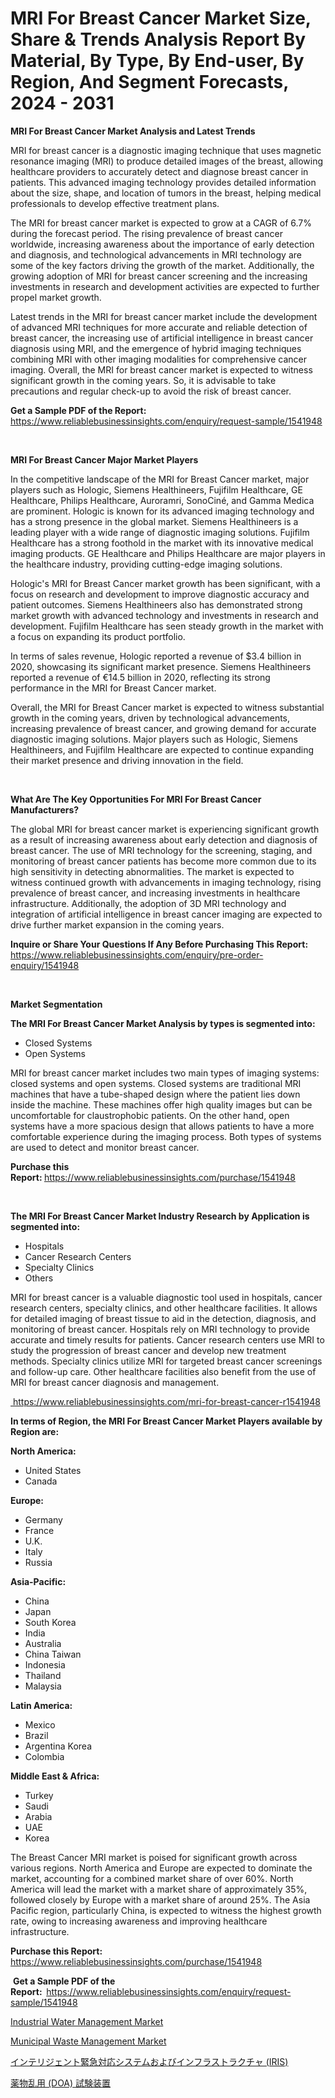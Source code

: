 <p><h1>MRI For Breast Cancer Market Size, Share & Trends Analysis Report By Material, By Type, By End-user, By Region, And Segment Forecasts, 2024 - 2031</h1></p><p><strong>MRI For Breast Cancer Market Analysis and Latest Trends</strong></p>
<p><p>MRI for breast cancer is a diagnostic imaging technique that uses magnetic resonance imaging (MRI) to produce detailed images of the breast, allowing healthcare providers to accurately detect and diagnose breast cancer in patients. This advanced imaging technology provides detailed information about the size, shape, and location of tumors in the breast, helping medical professionals to develop effective treatment plans.</p><p>The MRI for breast cancer market is expected to grow at a CAGR of 6.7% during the forecast period. The rising prevalence of breast cancer worldwide, increasing awareness about the importance of early detection and diagnosis, and technological advancements in MRI technology are some of the key factors driving the growth of the market. Additionally, the growing adoption of MRI for breast cancer screening and the increasing investments in research and development activities are expected to further propel market growth.</p><p>Latest trends in the MRI for breast cancer market include the development of advanced MRI techniques for more accurate and reliable detection of breast cancer, the increasing use of artificial intelligence in breast cancer diagnosis using MRI, and the emergence of hybrid imaging techniques combining MRI with other imaging modalities for comprehensive cancer imaging. Overall, the MRI for breast cancer market is expected to witness significant growth in the coming years.  So, it is advisable to take precautions and regular check-up to avoid the risk of breast cancer.</p></p>
<p><strong>Get a Sample PDF of the Report:&nbsp;</strong> <a href="https://www.reliablebusinessinsights.com/enquiry/request-sample/1541948">https://www.reliablebusinessinsights.com/enquiry/request-sample/1541948</a></p>
<p>&nbsp;</p>
<p><strong>MRI For Breast Cancer Major Market Players</strong></p>
<p><p>In the competitive landscape of the MRI for Breast Cancer market, major players such as Hologic, Siemens Healthineers, Fujifilm Healthcare, GE Healthcare, Philips Healthcare, Auroramri, SonoCiné, and Gamma Medica are prominent. Hologic is known for its advanced imaging technology and has a strong presence in the global market. Siemens Healthineers is a leading player with a wide range of diagnostic imaging solutions. Fujifilm Healthcare has a strong foothold in the market with its innovative medical imaging products. GE Healthcare and Philips Healthcare are major players in the healthcare industry, providing cutting-edge imaging solutions.</p><p>Hologic's MRI for Breast Cancer market growth has been significant, with a focus on research and development to improve diagnostic accuracy and patient outcomes. Siemens Healthineers also has demonstrated strong market growth with advanced technology and investments in research and development. Fujifilm Healthcare has seen steady growth in the market with a focus on expanding its product portfolio.</p><p>In terms of sales revenue, Hologic reported a revenue of $3.4 billion in 2020, showcasing its significant market presence. Siemens Healthineers reported a revenue of €14.5 billion in 2020, reflecting its strong performance in the MRI for Breast Cancer market.</p><p>Overall, the MRI for Breast Cancer market is expected to witness substantial growth in the coming years, driven by technological advancements, increasing prevalence of breast cancer, and growing demand for accurate diagnostic imaging solutions. Major players such as Hologic, Siemens Healthineers, and Fujifilm Healthcare are expected to continue expanding their market presence and driving innovation in the field.</p></p>
<p>&nbsp;</p>
<p><strong>What Are The Key Opportunities For MRI For Breast Cancer Manufacturers?</strong></p>
<p><p>The global MRI for breast cancer market is experiencing significant growth as a result of increasing awareness about early detection and diagnosis of breast cancer. The use of MRI technology for the screening, staging, and monitoring of breast cancer patients has become more common due to its high sensitivity in detecting abnormalities. The market is expected to witness continued growth with advancements in imaging technology, rising prevalence of breast cancer, and increasing investments in healthcare infrastructure. Additionally, the adoption of 3D MRI technology and integration of artificial intelligence in breast cancer imaging are expected to drive further market expansion in the coming years.</p></p>
<p><strong>Inquire or Share Your Questions If Any Before Purchasing This Report:</strong> <a href="https://www.reliablebusinessinsights.com/enquiry/pre-order-enquiry/1541948">https://www.reliablebusinessinsights.com/enquiry/pre-order-enquiry/1541948</a></p>
<p>&nbsp;</p>
<p><strong>Market Segmentation</strong></p>
<p><strong>The MRI For Breast Cancer Market Analysis by types is segmented into:</strong></p>
<p><ul><li>Closed Systems</li><li>Open Systems</li></ul></p>
<p><p>MRI for breast cancer market includes two main types of imaging systems: closed systems and open systems. Closed systems are traditional MRI machines that have a tube-shaped design where the patient lies down inside the machine. These machines offer high quality images but can be uncomfortable for claustrophobic patients. On the other hand, open systems have a more spacious design that allows patients to have a more comfortable experience during the imaging process. Both types of systems are used to detect and monitor breast cancer.</p></p>
<p><strong>Purchase this Report:&nbsp;</strong><a href="https://www.reliablebusinessinsights.com/purchase/1541948">https://www.reliablebusinessinsights.com/purchase/1541948</a></p>
<p>&nbsp;</p>
<p><strong>The MRI For Breast Cancer Market Industry Research by Application is segmented into:</strong></p>
<p><ul><li>Hospitals</li><li>Cancer Research Centers</li><li>Specialty Clinics</li><li>Others</li></ul></p>
<p><p>MRI for breast cancer is a valuable diagnostic tool used in hospitals, cancer research centers, specialty clinics, and other healthcare facilities. It allows for detailed imaging of breast tissue to aid in the detection, diagnosis, and monitoring of breast cancer. Hospitals rely on MRI technology to provide accurate and timely results for patients. Cancer research centers use MRI to study the progression of breast cancer and develop new treatment methods. Specialty clinics utilize MRI for targeted breast cancer screenings and follow-up care. Other healthcare facilities also benefit from the use of MRI for breast cancer diagnosis and management.</p></p>
<p><a href="https://www.reliablebusinessinsights.com/mri-for-breast-cancer-r1541948">&nbsp;https://www.reliablebusinessinsights.com/mri-for-breast-cancer-r1541948</a></p>
<p><strong>In terms of Region, the MRI For Breast Cancer Market Players available by Region are:</strong></p>
<p>
    <p> <strong> North America: </strong>
        <ul>
            <li>United States</li>
            <li>Canada</li>
        </ul>
        </p> 
    <p> <strong> Europe: </strong>
        <ul>
            <li>Germany</li>
            <li>France</li>
            <li>U.K.</li>
            <li>Italy</li>
            <li>Russia</li>
        </ul>
        </p> 
    <p> <strong> Asia-Pacific: </strong>
        <ul>
            <li>China</li>
            <li>Japan</li>
            <li>South Korea</li>
            <li>India</li>
            <li>Australia</li>
            <li>China Taiwan</li>
            <li>Indonesia</li>
            <li>Thailand</li>
            <li>Malaysia</li>
        </ul>
        </p> 
    <p> <strong> Latin America: </strong>
        <ul>
            <li>Mexico</li>
            <li>Brazil</li>
            <li>Argentina Korea</li>
            <li>Colombia</li>
        </ul>
        </p> 
    <p> <strong> Middle East & Africa: </strong>
        <ul>
            <li>Turkey</li>
            <li>Saudi</li>
            <li>Arabia</li>
            <li>UAE</li>
            <li>Korea</li>
        </ul>
    </p>
    </p>
<p><p>The Breast Cancer MRI market is poised for significant growth across various regions. North America and Europe are expected to dominate the market, accounting for a combined market share of over 60%. North America will lead the market with a market share of approximately 35%, followed closely by Europe with a market share of around 25%. The Asia Pacific region, particularly China, is expected to witness the highest growth rate, owing to increasing awareness and improving healthcare infrastructure.</p></p>
<p><strong>Purchase this Report: </strong><a href="https://www.reliablebusinessinsights.com/purchase/1541948">https://www.reliablebusinessinsights.com/purchase/1541948</a></p>
<p>&nbsp;<strong>Get a Sample PDF of the Report:&nbsp;&nbsp;</strong><a href="https://www.reliablebusinessinsights.com/enquiry/request-sample/1541948">https://www.reliablebusinessinsights.com/enquiry/request-sample/1541948</a></p>
<p><strong></strong></p>
<p><p><a href="https://github.com/AdrianaPaucek2023/Market-Research-Report-List-1/blob/main/industrial-water-management-market.md">Industrial Water Management Market</a></p><p><a href="https://github.com/lorenzaSchmeler/Market-Research-Report-List-2/blob/main/municipal-waste-management-market.md">Municipal Waste Management Market</a></p><p><a href="https://github.com/DeonBoer2023/Market-Research-Report-List-2/blob/main/8215177180949.md">インテリジェント緊急対応システムおよびインフラストラクチャ (IRIS)</a></p><p><a href="https://github.com/dawson566/Market-Research-Report-List-2/blob/main/4921450180948.md">薬物乱用 (DOA) 試験装置</a></p></p>